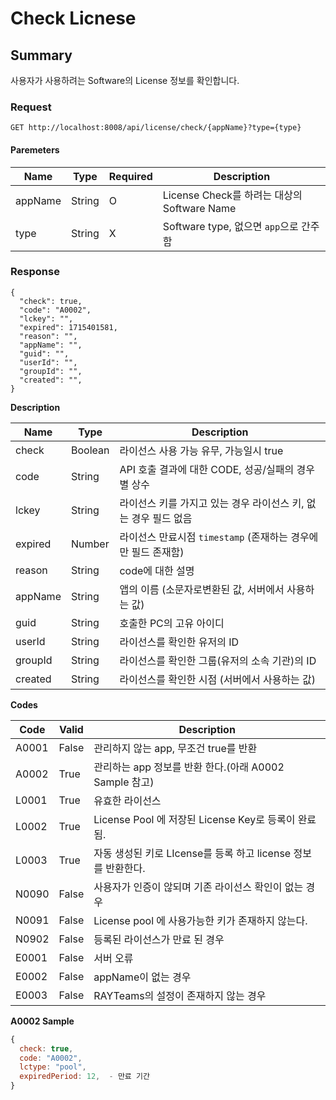# Check Licnese

## Summary

사용자가 사용하려는 Software의 License 정보를 확인합니다.

### Request

```
GET http://localhost:8008/api/license/check/{appName}?type={type}
```

#### Paremeters

| Name | Type | Required | Description |
| --- | --- | --- | --- |
| appName | String | O | License Check를 하려는 대상의 Software Name |
| type | String | X  | Software type, 없으면 ```app```으로 간주함  |

### Response

```
{
  "check": true,
  "code": "A0002",
  "lckey": "",
  "expired": 1715401581, 
  "reason": "",
  "appName": "", 
  "guid": "",
  "userId": "",
  "groupId": "", 
  "created": "",
}
```
**Description**

| Name | Type | Description |
| --- | --- | --- |
| check | Boolean | 라이선스 사용 가능 유무, 가능일시 true |
| code | String | API 호출 결과에 대한 CODE, 성공/실패의 경우별 상수  |
| lckey | String |  라이선스 키를 가지고 있는 경우 라이선스 키, 없는 경우 필드 없음  |
| expired | Number |  라이선스 만료시점 ```timestamp``` (존재하는 경우에만 필드 존재함)  |
| reason | String |  code에 대한 설명 |
| appName | String |  앱의 이름 (소문자로변환된 값, 서버에서 사용하는 값)  |
| guid | String |  호출한 PC의 고유 아이디  |
| userId | String |  라이선스를 확인한 유저의 ID  |
| groupId | String |  라이선스를 확인한 그룹(유저의 소속 기관)의 ID  |
| created | String |  라이선스를 확인한 시점 (서버에서 사용하는 값)  |

**Codes**

| Code | Valid | Description |
| --- | --- | --- |
| A0001 | False | 관리하지 않는 app, 무조건 true를 반환 |
| A0002 | True | 관리하는 app 정보를 반환 한다.(아래 A0002 Sample 참고) |
| L0001 | True | 유효한 라이선스 |
| L0002 | True | License Pool 에 저장된 License Key로 등록이 완료 됨. |
| L0003 | True | 자동 생성된 키로 LIcense를 등록 하고 license 정보를 반환한다. |
| N0090 | False | 사용자가 인증이 않되며 기존 라이선스 확인이 없는 경우 |
| N0091 | False | License pool 에 사용가능한 키가 존재하지 않는다. |
| N0902 | False | 등록된 라이선스가 만료 된 경우 |
| E0001 | False | 서버 오류 |
| E0002 | False | appName이 없는 경우 |
| E0003 | False | RAYTeams의 설정이 존재하지 않는 경우 |

**A0002 Sample**
```javascript
{
  check: true,
  code: "A0002",
  lctype: "pool",
  expiredPeriod: 12,  - 만료 기간
}
```